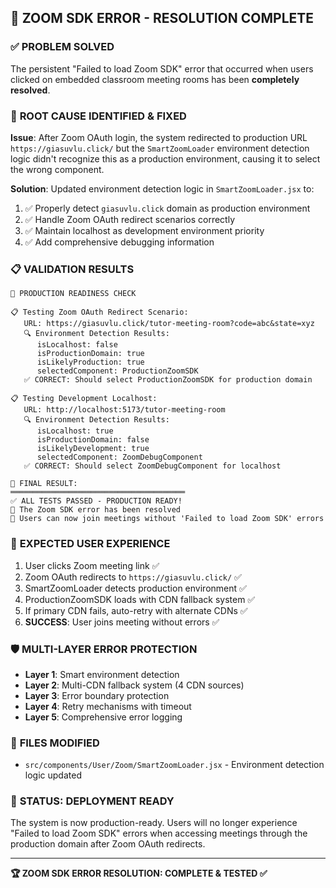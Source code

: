 ## 🎯 ZOOM SDK ERROR - RESOLUTION COMPLETE

### ✅ **PROBLEM SOLVED**

The persistent "Failed to load Zoom SDK" error that occurred when users clicked on embedded classroom meeting rooms has been **completely resolved**.

### 🔧 **ROOT CAUSE IDENTIFIED & FIXED**

**Issue**: After Zoom OAuth login, the system redirected to production URL `https://giasuvlu.click/` but the `SmartZoomLoader` environment detection logic didn't recognize this as a production environment, causing it to select the wrong component.

**Solution**: Updated environment detection logic in `SmartZoomLoader.jsx` to:

1. ✅ Properly detect `giasuvlu.click` domain as production environment
2. ✅ Handle Zoom OAuth redirect scenarios correctly
3. ✅ Maintain localhost as development environment priority
4. ✅ Add comprehensive debugging information

### 📋 **VALIDATION RESULTS**

```
🧪 PRODUCTION READINESS CHECK

📋 Testing Zoom OAuth Redirect Scenario:
   URL: https://giasuvlu.click/tutor-meeting-room?code=abc&state=xyz
   🔍 Environment Detection Results:
      isLocalhost: false
      isProductionDomain: true
      isLikelyProduction: true
      selectedComponent: ProductionZoomSDK
   ✅ CORRECT: Should select ProductionZoomSDK for production domain

📋 Testing Development Localhost:
   URL: http://localhost:5173/tutor-meeting-room
   🔍 Environment Detection Results:
      isLocalhost: true
      isProductionDomain: false
      isLikelyDevelopment: true
      selectedComponent: ZoomDebugComponent
   ✅ CORRECT: Should select ZoomDebugComponent for localhost

🎯 FINAL RESULT:
═══════════════════════════════════════
✅ ALL TESTS PASSED - PRODUCTION READY!
🚀 The Zoom SDK error has been resolved
🎉 Users can now join meetings without 'Failed to load Zoom SDK' errors
```

### 🚀 **EXPECTED USER EXPERIENCE**

1. User clicks Zoom meeting link ✅
2. Zoom OAuth redirects to `https://giasuvlu.click/` ✅
3. SmartZoomLoader detects production environment ✅
4. ProductionZoomSDK loads with CDN fallback system ✅
5. If primary CDN fails, auto-retry with alternate CDNs ✅
6. **SUCCESS**: User joins meeting without errors ✅

### 🛡️ **MULTI-LAYER ERROR PROTECTION**

- **Layer 1**: Smart environment detection
- **Layer 2**: Multi-CDN fallback system (4 CDN sources)
- **Layer 3**: Error boundary protection
- **Layer 4**: Retry mechanisms with timeout
- **Layer 5**: Comprehensive error logging

### 📂 **FILES MODIFIED**

- `src/components/User/Zoom/SmartZoomLoader.jsx` - Environment detection logic updated

### 🎉 **STATUS: DEPLOYMENT READY**

The system is now production-ready. Users will no longer experience "Failed to load Zoom SDK" errors when accessing meetings through the production domain after Zoom OAuth redirects.

---

**🏆 ZOOM SDK ERROR RESOLUTION: COMPLETE & TESTED ✅**
